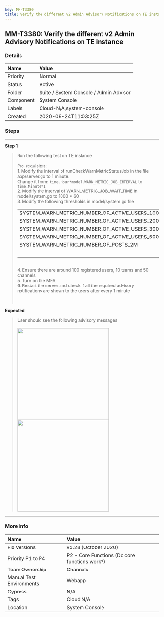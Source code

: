 ```yaml
---
key: MM-T3380
title: Verify the different v2 Admin Advisory Notifications on TE instance
---
```


## MM-T3380: Verify the different v2 Admin Advisory Notifications on TE instance

### Details

| Name      | Value                                  |
| :-------- | :------------------------------------- |
| Priority  | Normal                                 |
| Status    | Active                                 |
| Folder    | Suite / System Console / Admin Advisor |
| Component | System Console                         |
| Labels    | Cloud-N/A,system-console               |
| Created   | 2020-09-24T11:03:25Z                   |

### Steps

<hr/>

**Step 1**

> <article>Run the following test on TE instance<br><br>Pre-requisites:<br>1. Modify the interval of runCheckWarnMetricStatusJob in the file app/server.go to 1 minute.<br>Change it from: <code>time.Hour*model.WARN_METRIC_JOB_INTERVAL</code> to <code>time.Minute*1</code><br>2. Modify the interval of WARN_METRIC_JOB_WAIT_TIME in model/system.go to 1000 * 60<br>3. Modify the following thresholds in model/system.go file<br><table style="width: 100%;"><tbody><tr><td style="width: 50.0000%;">SYSTEM_WARN_METRIC_NUMBER_OF_ACTIVE_USERS_100<br></td><td style="width: 50.0000%;">10</td></tr><tr><td style="width: 50.0000%;">SYSTEM_WARN_METRIC_NUMBER_OF_ACTIVE_USERS_200<br></td><td style="width: 50.0000%;">20</td></tr><tr><td style="width: 50.0000%;">SYSTEM_WARN_METRIC_NUMBER_OF_ACTIVE_USERS_300<br></td><td style="width: 50.0000%;">30</td></tr><tr><td style="width: 50.0000%;">SYSTEM_WARN_METRIC_NUMBER_OF_ACTIVE_USERS_500<br></td><td style="width: 50.0000%;">50</td></tr><tr><td style="width: 50.0000%;">SYSTEM_WARN_METRIC_NUMBER_OF_POSTS_2M<br></td><td style="width: 50.0000%;">1000</td></tr><tr><td style="width: 50.0000%;"><br></td><td style="width: 50.0000%;"><br></td></tr></tbody></table><br>4. Ensure there are around 100 registered users, 10 teams and 50 channels<br>5. Turn on the MFA<br>6. Restart the server and check if all the required advisory notifications are shown to the users after every 1 minute<br><br><br></article>

**Expected**

> <article>User should see the following advisory messages<br><br><img src="https://smartbear-tm4j-prod-us-west-2-attachment-rich-text.s3.us-west-2.amazonaws.com/embedded-f3277290f945470c4add5d21ef3dc7ca7b74388fc7152bfb6b99ae58c66a95a8-1600945324999-Screenshot+2020-09-24+at+4.29.57+PM.png" style="width: 300px;" class="fr-fil fr-dib"><br><img src="https://smartbear-tm4j-prod-us-west-2-attachment-rich-text.s3.us-west-2.amazonaws.com/embedded-f3277290f945470c4add5d21ef3dc7ca7b74388fc7152bfb6b99ae58c66a95a8-1600945349825-Screenshot+2020-09-24+at+4.30.07+PM.png" style="width: 300px;" class="fr-fil fr-dib"><br></article>

<hr/>

### More Info

| Name                     | Value                                         |
| :----------------------- | :-------------------------------------------- |
| Fix Versions             | v5.28 (October 2020)                          |
| Priority P1 to P4        | P2 - Core Functions (Do core functions work?) |
| Team Ownership           | Channels                                      |
| Manual Test Environments | Webapp                                        |
| Cypress                  | N/A                                           |
| Tags                     | Cloud N/A                                     |
| Location                 | System Console                                |
